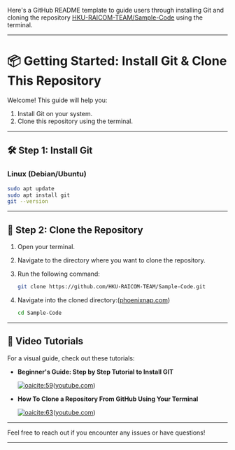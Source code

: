 Here's a GitHub README template to guide users through installing Git and cloning the repository [HKU-RAICOM-TEAM/Sample-Code](https://github.com/HKU-RAICOM-TEAM/Sample-Code.git) using the terminal.

---

# 📦 Getting Started: Install Git & Clone This Repository

Welcome! This guide will help you:

1. Install Git on your system.
2. Clone this repository using the terminal.

---

## 🛠️ Step 1: Install Git

### Linux (Debian/Ubuntu)

```bash
sudo apt update
sudo apt install git
git --version
```



---

## 📂 Step 2: Clone the Repository

1. Open your terminal.
2. Navigate to the directory where you want to clone the repository.
3. Run the following command:

   ```bash
   git clone https://github.com/HKU-RAICOM-TEAM/Sample-Code.git
   ```



4. Navigate into the cloned directory:([phoenixnap.com][2])

   ```bash
   cd Sample-Code
   ```



---

## 🎥 Video Tutorials

For a visual guide, check out these tutorials:

* **Beginner's Guide: Step by Step Tutorial to Install GIT**

  [![oaicite:59](https://img.youtube.com/vi/qrD3z9_9DXU/0.jpg)](https://www.youtube.com/watch?v=qrD3z9_9DXU)([youtube.com][3])

* **How To Clone a Repository From GitHub Using Your Terminal**

  [![oaicite:63](https://img.youtube.com/vi/bQrtezWlphU/0.jpg)](https://www.youtube.com/watch?v=bQrtezWlphU)([youtube.com][4])

---

Feel free to reach out if you encounter any issues or have questions!

---

[1]: https://git-scm.com/book/en/v2/Getting-Started-Installing-Git?utm_source=chatgpt.com "1.5 Getting Started - Installing Git"
[2]: https://phoenixnap.com/kb/how-to-install-git-windows?utm_source=chatgpt.com "How to Install Git on Windows - phoenixNAP"
[3]: https://www.youtube.com/watch?v=qrD3z9_9DXU&utm_source=chatgpt.com "Beginner's Guide: Step by Step Tutorial to Install GIT - YouTube"
[4]: https://www.youtube.com/watch?v=bQrtezWlphU&utm_source=chatgpt.com "How To Clone a Repository From GitHub Using Your Terminal"
